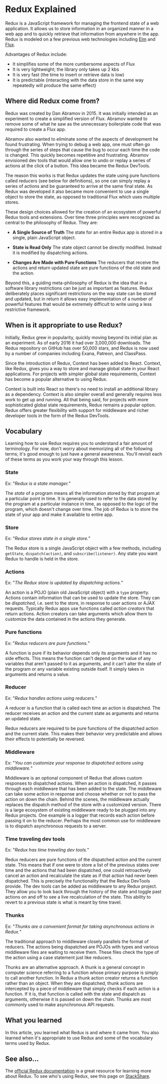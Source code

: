 
# Redux Explained

Redux is a JavaScript framework for managing the frontend state of a web
application. It allows us to store information in an organized manner in a web
app and to quickly retrieve that information from anywhere in the app. Redux is
modeled on a few previous web technologies including [Elm][elm] and
[Flux][flux].

Advantages of Redux include:

* It simplifies some of the more cumbersome aspects of Flux
* It is very lightweight; the library only takes up 2 kbs
* It is very fast (the time to insert or retrieve data is low)
* It is predictable (interacting with the data store in the same way repeatedly
  will produce the same effect)

## Where did Redux come from?

Redux was created by Dan Abramov in 2015. It was initially intended as an
experiment to create a simplified version of Flux. Abramov wanted to remove some
of what he saw as the unnecessary boilerplate code that was required to create a
Flux app.

Abramov also wanted to eliminate some of the aspects of development he found
frustrating. When trying to debug a web app, one must often go through the
series of steps that cause the bug to occur each time the code is changed. This
quickly becomes repetitive and frustrating. Abramov envisioned dev tools that
would allow one to undo or replay a series of actions at the click of a button.
This idea became the Redux DevTools.

The reason this works is that Redux updates the state using pure functions
called reducers (see below for definitions), so one can simply replay a series
of actions and be guaranteed to arrive at the same final state. As Redux was
developed it also became more convenient to use a single object to store the
state, as opposed to traditional Flux which uses multiple stores.

These design choices allowed for the creation of an ecosystem of powerful Redux
tools and extensions. Over time three principles were recognized as central to
the philosophy of Redux. They are:

* **A Single Source of Truth** The state for an entire Redux app is stored in a
  single, plain JavaScript object.

* **State is Read Only** The state object cannot be directly modified. Instead
  it is modified by dispatching actions.

* **Changes Are Made with Pure Functions** The reducers that receive the actions
  and return updated state are pure functions of the old state and the action.

Beyond this, a guiding meta-philosophy of Redux is the idea that in a software
library restrictions can be just as important as features. Redux deliberately
places significant restrictions on the way state can be stored and updated, but
in return it allows easy implementation of a number of powerful features that
would be extremely difficult to write using a less restrictive framework.

## When is it appropriate to use Redux?

Initially, Redux grew in popularity, quickly moving beyond its initial plan as
an experiment. As of early 2016 it had over 3,000,000 downloads. The Redux
repository on GitHub has over 50,000 stars, and Redux is now used by a number of
companies including Exana, Patreon, and ClassPass.

Since the introduction of Redux, Context has been added to React. Context, like
Redux, gives you a way to store and manage global state in your React
applications. For projects with simpler global state requirements, Context has
become a popular alternative to using Redux.

Context is built into React so there's no need to install an additional library
as a dependency. Context is also simpler overall and generally requires less
work to get up and running. All that being said, for projects with more
sophisticated global state requirements, Redux remains a popular option. Redux
offers greater flexibility with support for middleware and richer developer
tools in the form of the Redux DevTools.

## Vocabulary

Learning how to use Redux requires you to understand a fair amount of
terminology. For now, don't worry about memorizing all of the following terms;
it's good enough to just have a general awareness. You'll revisit each of these
terms as you work your way through this lesson. 

### State

Ex: "_Redux is a state manager._"

The _state_ of a program means all the information stored by that program at a
particular point in time. It is generally used to refer to the data stored by
the program at a particular instance in time, as opposed to the logic of the
program, which doesn't change over time. The job of Redux is to store the state
of your app and make it available to entire app.

### Store

Ex: "_Redux stores state in a single store._"

The Redux store is a single JavaScript object with a few methods, including
`getState`, `dispatch(action)`, and `subscribe(listener)`. Any state you want
Redux to handle is held in the store.

### Actions

Ex: "_The Redux store is updated by dispatching actions._"

An action is a POJO (plain old JavaScript object) with a `type` property.
Actions contain information that can be used to update the store. They can be
_dispatched_, i.e. sent to the store, in response to user actions or AJAX
requests. Typically Redux apps use functions called _action creators_ that
return actions. Action creators can take arguments which allow them to customize
the data contained in the actions they generate.

### Pure functions

Ex: "_Redux reducers are pure functions._"

A function is pure if its behavior depends only its arguments and it has no side
effects. This means the function can't depend on the value of any variables that
aren't passed to it as arguments, and it can't alter the state of the program or
any variable existing outside itself. It simply takes in arguments and returns a
value.

### Reducer

Ex: "_Redux handles actions using reducers._"

A reducer is a function that is called each time an action is dispatched. The
reducer receives an action and the current state as arguments and returns an
updated state.

Redux reducers are required to be pure functions of the dispatched action and
the current state. This makes their behavior very predictable and allows their
effects to potentially be reversed.

### Middleware

Ex: "_You can customize your response to dispatched actions using middleware._"

Middleware is an optional component of Redux that allows custom responses to
dispatched actions. When an action is dispatched, it passes through each
middleware that has been added to the state. The middleware can take some action
in response and choose whether or not to pass the action on down the chain.
Behind the scenes, the middleware actually replaces the dispatch method of the
store with a customized version. There is a large ecosystem of existing
middleware ready to be plugged into any Redux projects. One example is a logger
that records each action before passing it on to the reducer. Perhaps the most
common use for middleware is to dispatch asynchronous requests to a server.

### Time traveling dev tools

Ex: "_Redux has time traveling dev tools._"

Redux reducers are pure functions of the dispatched action and the current
state. This means that if one were to store a list of the previous states over
time and the actions that had been dispatched, one could retroactively cancel an
action and recalculate the state as if that action had never been dispatched.
This is precisely the functionality that the Redux DevTools provide. The dev
tools can be added as middleware to any Redux project. They allow you to look
back through the history of the state and toggle past actions on and off to see
a live recalculation of the state. This ability to revert to a previous state is
what is meant by time travel.

### Thunks

Ex: "_Thunks are a convenient format for taking asynchronous actions in Redux._"

The traditional approach to middleware closely parallels the format of reducers.
The actions being dispatched are POJOs with types and various middleware files
are waiting to receive them. These files check the type of the action using a
case statement just like reducers.

Thunks are an alternative approach. A thunk is a general concept in computer
science referring to a function whose primary purpose is simply to call another
function. In Redux a thunk action creator returns a function rather than an
object. When they are dispatched, thunk actions are intercepted by a piece of
middleware that simply checks if each action is a function. If it is, that
function is called with the state and dispatch as arguments, otherwise it is
passed on down the chain. Thunks are most commonly used to make asynchronous API
requests.

## What you learned

In this article, you learned what Redux is and where it came from. You also
learned when it's appropriate to use Redux and some of the vocabulary terms used
by Redux.

## See also...

The [official Redux documentation][redux-docs] is a great resource for learning
more about Redux. To see who's using Redux, see this page on
[StackShare][stackshare-redux].

[elm]: http://elm-lang.org/docs
[flux]: https://facebook.github.io/flux/docs/overview.html#content
[redux-docs]: http://redux.js.org/
[stackshare-redux]: https://stackshare.io/reduxjs
